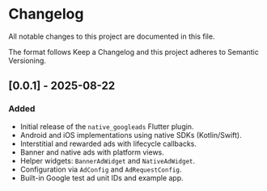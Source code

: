 # Changelog

All notable changes to this project are documented in this file.

The format follows Keep a Changelog and this project adheres to Semantic Versioning.

## [0.0.1] - 2025-08-22

### Added
- Initial release of the `native_googleads` Flutter plugin.
- Android and iOS implementations using native SDKs (Kotlin/Swift).
- Interstitial and rewarded ads with lifecycle callbacks.
- Banner and native ads with platform views.
- Helper widgets: `BannerAdWidget` and `NativeAdWidget`.
- Configuration via `AdConfig` and `AdRequestConfig`.
- Built-in Google test ad unit IDs and example app.
